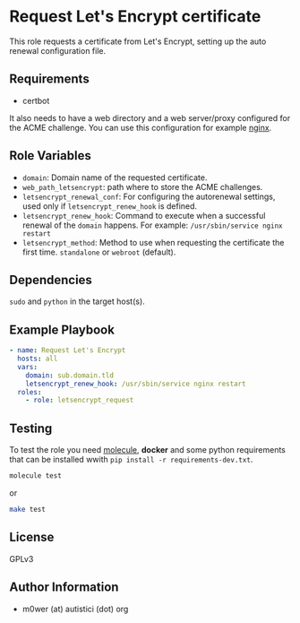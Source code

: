 # Request Let's Encrypt certificate

This role requests a certificate from Let's Encrypt, setting up the auto
renewal configuration file.

## Requirements

* certbot

It also needs to have a web directory and a web server/proxy configured for the
ACME challenge. You can use this configuration for example
[nginx](https://www.nginx.com/blog/free-certificates-lets-encrypt-and-nginx/).

## Role Variables

* `domain`: Domain name of the requested certificate.
* `web_path_letsencrypt`: path where to store the ACME challenges.
* `letsencrypt_renewal_conf`: For configuring the autorenewal settings, used
   only if `letsencrypt_renew_hook` is defined.
* `letsencrypt_renew_hook`: Command to execute when a successful renewal of the
   `domain` happens. For example: `/usr/sbin/service nginx restart`
* `letsencrypt_method`: Method to use when requesting the certificate the first
   time. `standalone` or `webroot` (default).

## Dependencies

`sudo` and `python` in the target host(s).

## Example Playbook

```yaml
- name: Request Let's Encrypt
  hosts: all
  vars:
    domain: sub.domain.tld
    letsencrypt_renew_hook: /usr/sbin/service nginx restart
  roles:
    - role: letsencrypt_request
```

## Testing

To test the role you need [molecule](http://molecule.readthedocs.io/en/latest/),
**docker** and some python requirements that can be installed wwith
`pip install -r requirements-dev.txt`.

```bash
molecule test
```

or

```bash
make test
```

## License

GPLv3

## Author Information

* m0wer (at) autistici (dot) org
